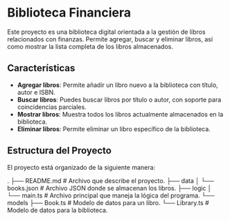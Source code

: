 # Biblioteca Financiera

Este proyecto es una biblioteca digital orientada a la gestión de libros relacionados con finanzas. Permite agregar, buscar y eliminar libros, así como mostrar la lista completa de los libros almacenados.

## Características

- **Agregar libros**: Permite añadir un libro nuevo a la biblioteca con título, autor e ISBN.
- **Buscar libros**: Puedes buscar libros por título o autor, con soporte para coincidencias parciales.
- **Mostrar libros**: Muestra todos los libros actualmente almacenados en la biblioteca.
- **Eliminar libros**: Permite eliminar un libro específico de la biblioteca.

## Estructura del Proyecto

El proyecto está organizado de la siguiente manera:

.
├── README.md                # Archivo que describe el proyecto.
├── data
│   └── books.json           # Archivo JSON donde se almacenan los libros.
├── logic
│   └── main.ts              # Archivo principal que maneja la lógica del programa.
└── models
    ├── Book.ts              # Modelo de datos para un libro.
    └── Library.ts           # Modelo de datos para la biblioteca.
